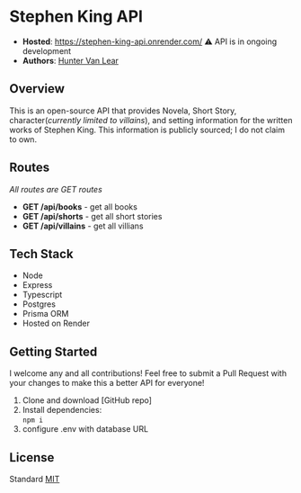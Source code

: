 # Stephen King API

- **Hosted**: https://stephen-king-api.onrender.com/ ⚠️ API is in ongoing development
- **Authors**: [Hunter Van Lear](https://github.com/hvanlear)

## Overview

This is an open-source API that provides Novela, Short Story, character(_currently limited to villains_), and setting information for the written works of Stephen King. This information is publicly sourced; I do not claim to own.

## Routes

_All routes are GET routes_

- **GET /api/books** - get all books
- **GET /api/shorts** - get all short stories
- **GET /api/villains** - get all villians

## Tech Stack

- Node
- Express
- Typescript
- Postgres
- Prisma ORM
- Hosted on Render

## Getting Started

I welcome any and all contributions! Feel free to submit a Pull Request with your changes to make this a better API for everyone!

1. Clone and download [GitHub repo]
1. Install dependencies:\
   `npm i`
1. configure .env with database URL

## License

Standard [MIT](/LICENSE.md)

